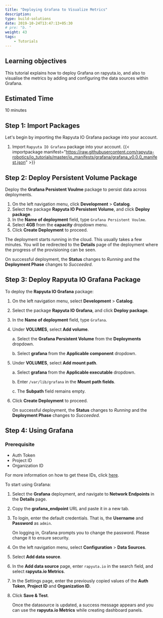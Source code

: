 ```yaml
---
title: "Deploying Grafana to Visualize Metrics"
description:
type: build-solutions
date: 2019-10-24T13:47:13+05:30
# pre: "b. "
weight: 43
tags:
    - Tutorials
---
```


## Learning objectives

This tutorial explains how to deploy Grafana on rapyuta.io, and also to visualise the metrics by adding and configuring the data sources within Grafana.

## Estimated Time
10 minutes

## Step 1: Import Packages

Let's begin by importing the Rapyuta IO Grafana package into your account. 

1. Import ```Rapyuta IO Grafana``` package into your account.
{{< importpackage manifest="https://raw.githubusercontent.com/rapyuta-robotics/io_tutorials/master/io_manifests/grafana/grafana_v0.0.0_manifest.json" >}}

## Step 2: Deploy Persistent Volume Package

Deploy the **Grafana Persistent Voulme** package to persist data across deployments.

1. On the left navigation menu, click **Development** >  **Catalog**.
2. Select the package **Rapyuta IO Persistent Volume**, and click **Deploy package**.
3. In the **Name of deployment** field, type ```Grafana Persistent Voulme```.
4. Select **4GB** from the **capacity** dropdown menu.
5. Click **Create Deployment** to proceed.

The deployment starts running in the cloud. This usually takes a few minutes. You will be redirected to the **Details** page of the deployment where the progress of the provisioning can be seen. 

On successful deployment, the **Status** changes to *Running* and the **Deployment Phase** changes to *Succeeded*.

## Step 3: Deploy Rapyuta IO Grafana Package

To deploy the **Rapyuta IO Grafana** package:

1. On the left navigation menu, select **Development** >  **Catalog**.
2. Select the package **Rapyuta IO Grafana**, and click **Deploy package**.
3. In the **Name of deployment** field, type ```Grafana```.
4. Under **VOLUMES**, select **Add volume**. 

   a. Select the **Grafana Persistent Volume** from the **Deployments** dropdown.

   b. Select **grafana** from the **Applicable component** dropdown.

5. Under **VOLUMES**, select **Add mount path**.

    a. Select **grafana** from the **Applicable executable** dropdown.

    b. Enter ```/var/lib/grafana``` in the **Mount path fields**.

    c. The **Subpath** field remains empty.

6. Click **Create Deployment** to proceed.
  
   On successful deployment, the **Status** changes to *Running* and the **Deployment Phase** changes to *Succeeded*.
 

## Step 4: Using Grafana 

### Prerequisite
* Auth Token
* Project ID
* Organization ID

For more information on how to get these IDs, click [here](/3_how-tos/35_tooling_and_debugging/rapyuta-io-python-sdk/#auth-token).

To start using Grafana: 

1. Select the **Grafana** deployment, and navigate to **Network Endpoints** in the **Details** page. 
2. Copy the **grafana_endpoint** URL and paste it in a new tab. 
3. To login, enter the default credentials. That is, the **Username** and **Password** as ```admin```.

    On logging in, Grafana prompts you to change the password. Please change it to ensure security.
4. On the left navigation menu, select **Configuration** > **Data Sources**.
5. Select **Add data source**.
6. In the **Add data source** page, enter ```rapyuta.io``` in the search field, and select **rapyuta.io Metrics**.
7. In the Settings page, enter the previously copied values of the **Auth Token**, **Project ID** and **Organization ID**.
8. Click **Save & Test**. 

    Once the datasource is updated, a success message appears and you can use the **rapyuta.io Metrics** while creating dashboard panels.

